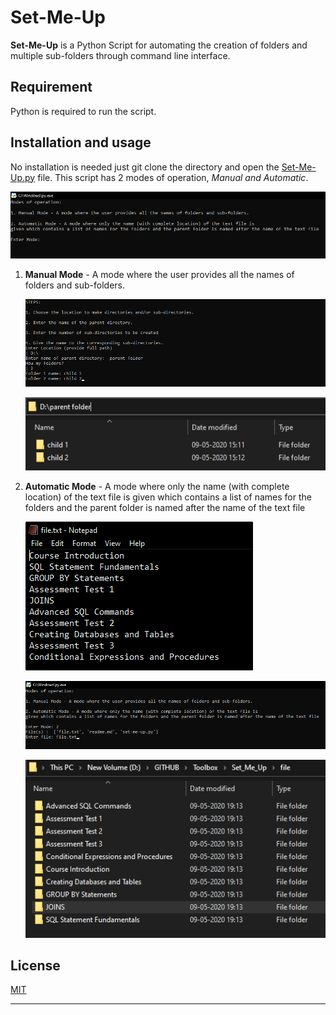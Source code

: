 # Set-Me-Up

__Set-Me-Up__ is a Python Script for automating the creation of folders and multiple sub-folders through command line interface.

## Requirement

Python is required to run the script.

## Installation and usage

No installation is needed just git clone the directory and open the [Set-Me-Up.py](set-me-up.py "script") file. This script has 2 modes of operation, _Manual and Automatic_.

![](Set-Me-Up_readme/modes.png)

1. **Manual Mode** - A mode where the user provides all the names of folders and sub-folders. 
   
   ![](Set-Me-Up_readme/manual.png)
   
   ![](Set-Me-Up_readme/res_manual.png "result")
   
2. **Automatic Mode** - A mode where only the name (with complete location) of the text file is given which contains a list of names for the folders and the parent folder is named after the name of the text file 
   
   ![](Set-Me-Up_readme/file.png "Format format for automatic option")
   
   ![](Set-Me-Up_readme/auto.png)
   
   ![](Set-Me-Up_readme/res_auto.png "result")


## License
[MIT](https://choosealicense.com/licenses/mit/)

---
